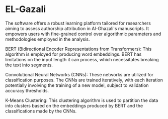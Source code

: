 # EL-Gazali
The software offers a robust learning platform tailored for researchers aiming to assess authorship attribution in Al-Ghazali's manuscripts. It empowers users with fine-grained control over algorithmic parameters and methodologies employed in the analysis.

BERT (Bidirectional Encoder Representations from Transformers): This algorithm is employed for producing word embeddings. BERT has limitations on the input length it can process, which necessitates breaking the text into segments.

Convolutional Neural Networks (CNNs): These networks are utilized for classification purposes. The CNNs are trained iteratively, with each iteration potentially involving the training of a new model, subject to validation accuracy thresholds.

K-Means Clustering: This clustering algorithm is used to partition the data into clusters based on the embeddings produced by BERT and the classifications made by the CNNs.

